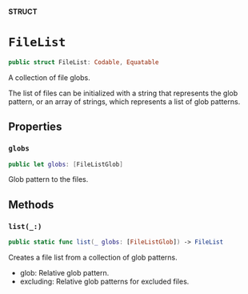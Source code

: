 **STRUCT**

# `FileList`

```swift
public struct FileList: Codable, Equatable
```

A collection of file globs.

The list of files can be initialized with a string that represents the glob pattern, or an array of strings, which represents
a list of glob patterns.

## Properties
### `globs`

```swift
public let globs: [FileListGlob]
```

Glob pattern to the files.

## Methods
### `list(_:)`

```swift
public static func list(_ globs: [FileListGlob]) -> FileList
```

Creates a file list from a collection of glob patterns.

  - glob: Relative glob pattern.
  - excluding: Relative glob patterns for excluded files.
